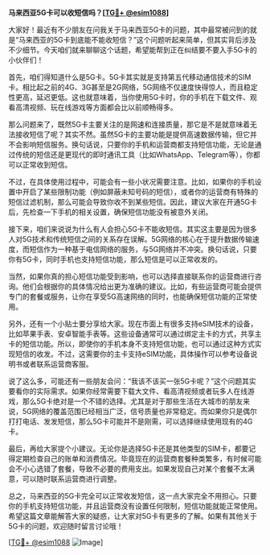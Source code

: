 **马来西亚5G卡可以收短信吗？[[TG💪+ @esim1088](https://t.me/s/esim1088)]**

大家好！最近有不少朋友在问我关于马来西亚5G卡的问题，其中最常被问到的就是“马来西亚的5G卡到底能不能收短信？”这个问题听起来简单，但其实背后涉及不少细节。今天咱们就来聊聊这个话题，希望能帮到正在纠结要不要入手5G卡的小伙伴们！

首先，咱们得知道什么是5G卡。5G卡其实就是支持第五代移动通信技术的SIM卡。相比起之前的4G、3G甚至是2G网络，5G网络不仅速度快得惊人，而且稳定性更高，延迟更低。这也就意味着，当你使用5G卡时，你的手机在下载文件、观看高清视频、玩在线游戏等方面都会比以前顺畅得多。

那么问题来了，既然5G卡主要关注的是网速和连接质量，那它是不是就意味着无法接收短信了呢？其实不然。虽然5G卡的主要功能是提供高速数据传输，但它并不会影响短信服务。换句话说，只要你的手机和运营商都支持短信功能，无论是通过传统的短信还是更现代的即时通讯工具（比如WhatsApp、Telegram等），你都可以正常收到短信。

不过，在具体使用过程中，可能会有一些小状况需要注意。比如，如果你的手机设置中开启了某些限制功能（例如屏蔽未知号码的短信），或者你的运营商有特殊的短信过滤机制，那么可能会导致你收不到某些短信。因此，建议大家在开通5G卡后，先检查一下手机的相关设置，确保短信功能没有被意外关闭。

接下来，咱们来说说为什么有人会担心5G卡不能收短信。其实这主要是因为很多人对5G技术和传统短信之间的关系存在误解。5G网络的核心在于提升数据传输速度，而短信作为一种基于电信网络的服务，与5G网络并不冲突。换句话说，只要你有5G卡，同时手机也支持短信功能，那么短信是可以正常收发的。

当然，如果你真的担心短信功能受到影响，也可以选择直接联系你的运营商进行咨询。他们会根据你的具体情况给出更为准确的建议。比如，有些运营商可能会提供专门的套餐或服务，让你在享受5G高速网络的同时，也能确保短信功能的正常使用。

另外，还有一个小贴士要分享给大家。现在市面上有很多支持eSIM技术的设备，比如苹果手表、安卓智能手表等。这些设备通常可以通过绑定主卡的方式，共享主卡的短信功能。所以，即使你的手机本身不支持短信功能，也可以通过这种方式实现短信的收发。不过，这需要你的主卡支持eSIM功能，具体操作可以参考设备说明书或者联系运营商客服。

说了这么多，可能还有一些朋友会问：“我该不该买一张5G卡呢？”这个问题其实要看你的实际需求。如果你经常需要下载大文件、看高清视频或者玩多人在线游戏，那么5G卡绝对是一个不错的选择。尤其是对于那些生活在大城市的朋友来说，5G网络的覆盖范围已经相当广泛，信号质量也非常稳定。而如果你只是偶尔打打电话、发发短信，那么5G卡可能并不是刚需，可以选择继续使用现有的4G卡。

最后，再给大家提个小建议。无论你是选择5G卡还是其他类型的SIM卡，都要记得定期检查自己的账单和消费情况。毕竟现在的运营商套餐种类繁多，有时候可能会不小心选错了套餐，导致不必要的费用支出。如果发现自己对某个套餐不太满意，可以随时联系运营商进行调整。

总之，马来西亚的5G卡完全可以正常收发短信，这一点大家完全不用担心。只要你的手机支持短信功能，并且运营商没有设置任何限制，短信功能就能正常使用。希望这篇文章能解答大家的疑惑，让大家对5G卡有更多的了解。如果有其他关于5G卡的问题，欢迎随时留言讨论哦！

[[TG💪+ @esim1088](https://t.me/s/esim1088) ![Image](https://i.postimg.cc/4NQfJmqS/Snipaste-2025-05-13-00-14-12.png)]